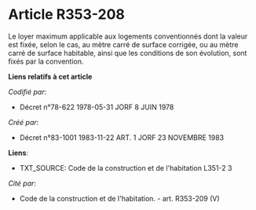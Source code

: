 # Article R353-208

Le loyer maximum applicable aux logements conventionnés dont la valeur est fixée, selon le cas, au mètre carré de surface
corrigée, ou au mètre carré de surface habitable, ainsi que les conditions de son évolution, sont fixés par la convention.

**Liens relatifs à cet article**

_Codifié par_:

  - Décret n°78-622 1978-05-31 JORF 8 JUIN 1978

_Créé par_:

  - Décret n°83-1001 1983-11-22 ART. 1 JORF 23 NOVEMBRE 1983

**Liens**:

  - TXT_SOURCE: Code de la construction et de l'habitation L351-2 3

_Cité par_:

  - Code de la construction et de l'habitation. - art. R353-209 (V)
